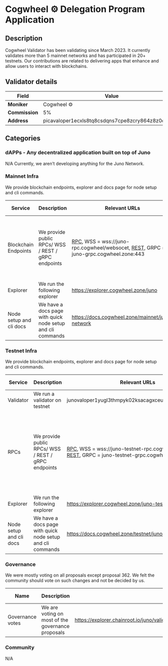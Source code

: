 # Cogwheel ⚙️ Delegation Program Application

## Description

Cogwheel Validator has been validating since March 2023. It currently validates more than 5 mainnet networks and has participated in 20+ testnets. Our contributions are related to delivering apps that enhance and allow users to interact with blockchains. 

## Validator details

| Field          | Value                   |
| -------------- | ----------------------- |
| **Moniker**    | Cogwheel ⚙️           |
| **Commission** | 5% |
| **Address**    | picavaloper1ecxls8tq8csdqns7cpe8zcry864z8z0dxqjsdz         |

## Categories

### dAPPs - Any decentralized application built on top of Juno

N/A
Currently, we aren’t developing anything for the Juno Network.

### Mainnet Infra

We provide blockchain endpoints, explorer and docs page for node setup and cli commands.

| Service       | Description                                      | Relevant URLs                  | Additional Details            |
| ------------- | ------------------------------------------------ | ------------------------------ | ----------------------------- |
| Blockchain Endpoints          | We provide public RPCs/ WSS / REST / gRPC endpoints    | [RPC](https://juno-rpc.cogwheel.zone), WSS = wss://juno-rpc.cogwheel/websocet, [REST](https://juno-api.cogwheel), GRPC = juno-grpc.cogwheel.zone:443         | requests made on monthly basis for all endpoints are between 5 and 10 million |
| Explorer      | We run the following explorer                    | https://explorer.cogwheel.zone/juno                   |  Ping.pub fork                             |
| Node setup and cli docs | We have a docs page with quick node setup and cli commands | https://docs.cogwheel.zone/mainnet/juno-network | |
### Testnet Infra

We provide blockchain endpoints, explorer and docs page for node setup and cli commands.

| Service           | Description                                                         | Relevant URLs            | Additional Details                                                              |
| ----------------- | ------------------------------------------------------------------- | ------------------------ | ------------------------------------------------------------------------------- |
| Validator         | We run a validator on testnet                                       | junovaloper1yugl3thmpyk02ksacagxceumph0cvec7dj4d85 |  |
| RPCs              | We provide public RPCs/ WSS / REST / gRPC endpoints                       | [RPC](https://juno-testnet-rpc.cogwheel.zone), WSS = wss://juno-testnet-rpc.cogwheel/websocet, [REST](https://juno-testnet-api.cogwheel), GRPC = juno-testnet-grpc.cogwheel.zone:443         | requests made in the last 30 days are about a million, but usually it averages about 300K requests per month   |
| Explorer          | We run the following explorer                                       | https://explorer.cogwheel.zone/juno-testnet             | Ping.pub fork                                                                                 |
| Node setup and cli docs | We have a docs page with quick node setup and cli commands |https://docs.cogwheel.zone/testnet/juno-testnet | |

### Governance

We were mostly voting on all proposals except proposal 362. We felt the community should vote on such changes and not be decided by us. 

| Name                   | Description                                                                             | Relevant URLs | Additional Details |
| ---------------------- | --------------------------------------------------------------------------------------- | ------------- | ------------------ |
| Governance votes       | We are voting on most of the governance proposals                                              | https://explorer.chainroot.io/juno/validators/junovaloper1sz9nuewea8dlje7lzqymzyww8q0hun5q5ryep7 |                    |

### Community

N/A
